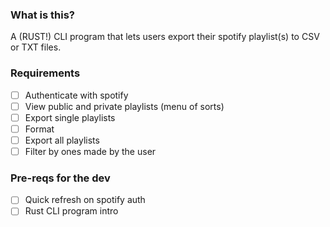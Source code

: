 ### What is this?

A (RUST!) CLI program that lets users export their spotify playlist(s) to CSV or TXT files.

### Requirements

- [ ] Authenticate with spotify
- [ ] View public and private playlists (menu of sorts)
- [ ] Export single playlists
- [ ] Format
- [ ] Export all playlists
- [ ] Filter by ones made by the user

### Pre-reqs for the dev

- [ ] Quick refresh on spotify auth
- [ ] Rust CLI program intro

